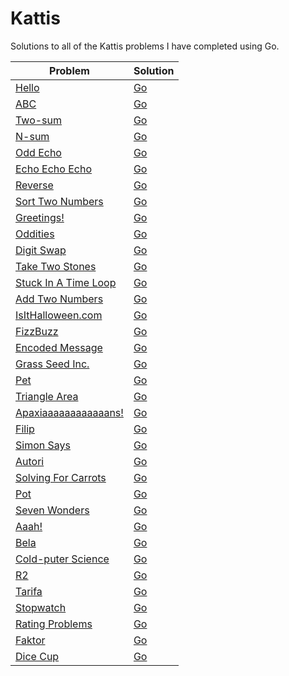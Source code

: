 # Kattis
Solutions to all of the Kattis problems I have completed using Go.

| Problem | Solution |
| ------ | ------|
| [Hello](https://open.kattis.com/problems/hello) | [Go](Go/hello.go) |
| [ABC](https://open.kattis.com/problems/abc) | [Go](Go/abc.go) |
| [Two-sum](https://open.kattis.com/problems/twosum) | [Go](Go/twosum.go) |
| [N-sum](https://open.kattis.com/problems/nsum) | [Go](Go/nsum.go) |
| [Odd Echo](https://open.kattis.com/problems/oddecho) | [Go](Go/oddecho.go )|
| [Echo Echo Echo](https://open.kattis.com/problems/echoechoecho) | [Go](Go/echoechoecho.go) |
| [Reverse](https://open.kattis.com/problems/ofugsnuid) | [Go](Go/ofugsnuid.go) |
| [Sort Two Numbers](https://open.kattis.com/problems/sorttwonumbers) | [Go](Go/sorttwonumbers.go) |
| [Greetings!](https://open.kattis.com/problems/greetings2) | [Go](Go/greetings2.go) |
| [Oddities](https://open.kattis.com/problems/oddities) | [Go](Go/oddities.go) |
| [Digit Swap](https://open.kattis.com/problems/digitswap) | [Go](Go/digitswap.go) |
| [Take Two Stones](https://open.kattis.com/problems/twostones) | [Go](Go/twostones.go) |
| [Stuck In A Time Loop](https://open.kattis.com/problems/timeloop) | [Go](Go/timeloop.go) |
| [Add Two Numbers](https://open.kattis.com/problems/addtwonumbers) | [Go](Go/addtwonumbers.go) |
| [IsItHalloween.com](https://open.kattis.com/problems/isithalloween) | [Go](Go/isithalloween.go) |
| [FizzBuzz](https://open.kattis.com/problems/fizzbuzz) | [Go](Go/fizzbuzz.go) |
| [Encoded Message](https://open.kattis.com/problems/encodedmessage) | [Go](Go/encodedmessage.go) |
| [Grass Seed Inc.](https://open.kattis.com/problems/grassseed) | [Go](Go/grassseed.go) |
| [Pet](https://open.kattis.com/problems/pet) | [Go](Go/pet.go) |
| [Triangle Area](https://open.kattis.com/problems/triarea) | [Go](Go/triarea.go) |
| [Apaxiaaaaaaaaaaaans!](https://open.kattis.com/problems/apaxiaaans) | [Go](Go/apaxiaaans.go) |
| [Filip](https://open.kattis.com/problems/filip) | [Go](Go/filip.go) |
| [Simon Says](https://open.kattis.com/problems/simonsays) | [Go](Go/simonsays.go) |
| [Autori](https://open.kattis.com/problems/autori) | [Go](Go/autori.go) |
| [Solving For Carrots](https://open.kattis.com/problems/carrots) | [Go](Go/carrots.go) |
| [Pot](https://open.kattis.com/problems/pot) | [Go](Go/pot.go) |
| [Seven Wonders](https://open.kattis.com/problems/sevenwonders) | [Go](Go/sevenwonders.go) |
| [Aaah!](https://open.kattis.com/problems/aaah) | [Go](Go/aaah.go) |
| [Bela](https://open.kattis.com/problems/bela) | [Go](Go/bela.go) |
| [Cold-puter Science](https://open.kattis.com/problems/cold) | [Go](Go/cold.go) |
| [R2](https://open.kattis.com/problems/r2) | [Go](Go/r2.go) |
| [Tarifa](https://open.kattis.com/problems/tarifa) | [Go](Go/tarifa.go) |
| [Stopwatch](https://open.kattis.com/problems/stopwatch) | [Go](Go/stopwatch.go) |
| [Rating Problems](https://open.kattis.com/problems/ratingproblems) | [Go](Go/ratingproblems.go) |
| [Faktor](https://open.kattis.com/problems/faktor) | [Go](Go/faktor.go) |
| [Dice Cup](https://open.kattis.com/problems/dicecup) | [Go](Go/dicecup.go) |
